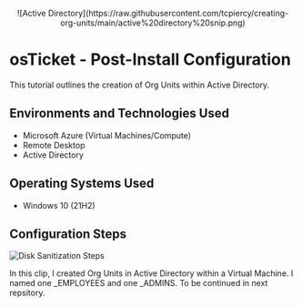 <p align="center">
![Active Directory](https://raw.githubusercontent.com/tcpiercy/creating-org-units/main/active%20directory%20snip.png)

<h1>osTicket - Post-Install Configuration</h1>
This tutorial outlines the creation of Org Units within Active Directory.<br />



<h2>Environments and Technologies Used</h2>

- Microsoft Azure (Virtual Machines/Compute)
- Remote Desktop
- Active Directory


<h2>Operating Systems Used </h2>

- Windows 10</b> (21H2)



<h2>Configuration Steps</h2>

<p>
<img src="https://i.imgur.com/DJmEXEB.png" height="80%" width="80%" alt="Disk Sanitization Steps"/>
</p>
<p>
In this clip, I created Org Units in Active Directory within a Virtual Machine. I named one _EMPLOYEES and one _ADMINS. To be continued in next repsitory.
</p>
<br />


